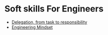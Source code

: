# Soft skills For Engineers

- [Delegation, from task to responsibility](https://github.com/reboottime/Soft-Skills-For-Engineers/issues/2)
- [Engineering Mindset](https://github.com/reboottime/Soft-Skills-For-Engineers/issues/21)
